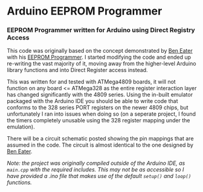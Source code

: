 # Arduino EEPROM Programmer

### EEPROM Programmer written for Arduino using Direct Registry Access

This code was originally based on the concept demonstrated by [Ben Eater](https://eater.net/) with his [EEPROM Programmer](https://github.com/beneater/eeprom-programmer). I started modifying the code and ended up re-writing the vast majority of it, moving away from the higher-level Arduino library functions and into Direct Register access instead.

This was written for and tested with ATMega4809 boards, it will not function on any board <= ATMega328 as the entire register interaction layer has changed significantly with the 4809 series. Using the in-built emulator packaged with the Arduino IDE you should be able to write code that conforms to the 328 series PORT registers on the newer 4809 chips, but unfortunately I ran into issues when doing so (on a seperate project, I found the timers completely unusable using the 328 register mapping under the emulation).

There will be a circuit schematic posted showing the pin mappings that are assumed in the code. The circuit is almost identical to the one designed by [Ben Eater](https://github.com/beneater/eeprom-programmer/blob/master/schematic.png).

*Note: the project was originally compiled outside of the Arduino IDE, as `main.cpp` with the required includes. This may not be as accessible so I have provided a .ino file that makes use of the default `setup()` and `loop()` functions.*
